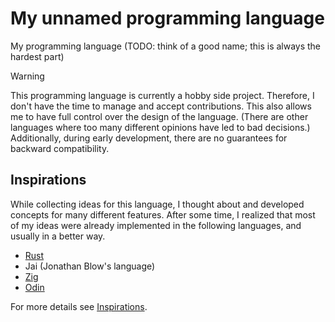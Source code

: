 # My unnamed programming language

My programming language (TODO: think of a good name; this is always the hardest part)

> [!WARNING]
> This programming language is currently a hobby side project. Therefore, I don't have the time to manage and accept contributions. This also allows me to have full control over the design of the language. (There are other languages where too many different opinions have led to bad decisions.)
> Additionally, during early development, there are no guarantees for backward compatibility.

## Inspirations

While collecting ideas for this language, I thought about and developed concepts for many different features. After some time, I realized that most of my ideas were already implemented in the following languages, and usually in a better way.

* [Rust](https://github.com/rust-lang/rust)
* Jai (Jonathan Blow's language)
* [Zig](https://github.com/ziglang/zig)
* [Odin](https://github.com/odin-lang/Odin)

For more details see [Inspirations](./Inspirations.md).
